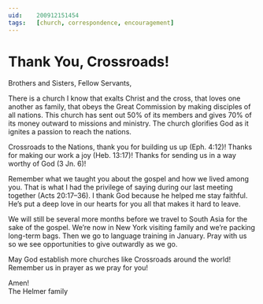 ```yaml
---
uid:	200912151454
tags:	[church, correspondence, encouragement]
---
```

  
# Thank You, Crossroads!

Brothers and Sisters, Fellow Servants,

There is a church I know that exalts Christ and the cross, that loves one another as family, that obeys the Great Commission by making disciples of all nations. This church has sent out 50% of its members and gives 70% of its money outward to missions and ministry. The church glorifies God as it ignites a passion to reach the nations.

Crossroads to the Nations, thank you for building us up (Eph. 4:12)! Thanks for making our work a joy (Heb. 13:17)! Thanks for sending us in a way worthy of God (3 Jn. 6)!

Remember what we taught you about the gospel and how we lived among you. That is what I had the privilege of saying during our last meeting together (Acts 20:17–36). I thank God because he helped me stay faithful. He’s put a deep love in our hearts for you all that makes it hard to leave.

We will still be several more months before we travel to South Asia for the sake of the gospel. We’re now in New York visiting family and we’re packing long-term bags. Then we go to language training in January. Pray with us so we see opportunities to give outwardly as we go.

May God establish more churches like Crossroads around the world! Remember us in prayer as we pray for you!

Amen!  
The Helmer family
